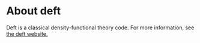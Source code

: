 # About deft

Deft is a classical density-functional theory code.  For more information, see
[the deft website.](http://bingley.physics.oregonstate.edu/deft)

